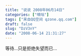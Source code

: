 ```yaml
---
title: "说说 2008年06月14日"
categories: ["嘀咕"]
tags: ["来自QQ空间 qzone.qq.com"]
draft: false
slug: "DzV3nY"
date: "2008-06-14 21:31:27"
---
```


等待...只是拒绝失望而已...
